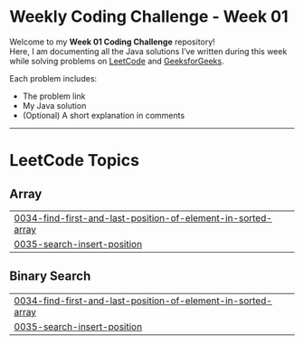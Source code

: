 # Weekly Coding Challenge - Week 01

Welcome to my **Week 01 Coding Challenge** repository!  
Here, I am documenting all the Java solutions I’ve written during this week while solving problems on [LeetCode](https://leetcode.com/) and [GeeksforGeeks](https://www.geeksforgeeks.org/).

Each problem includes:
- The problem link
- My Java solution
- (Optional) A short explanation in comments
---

<!---LeetCode Topics Start-->
# LeetCode Topics
## Array
|  |
| ------- |
| [0034-find-first-and-last-position-of-element-in-sorted-array](https://github.com/Kashif-Siddiqui-code/dsa-practice/tree/master/0034-find-first-and-last-position-of-element-in-sorted-array) |
| [0035-search-insert-position](https://github.com/Kashif-Siddiqui-code/dsa-practice/tree/master/0035-search-insert-position) |
## Binary Search
|  |
| ------- |
| [0034-find-first-and-last-position-of-element-in-sorted-array](https://github.com/Kashif-Siddiqui-code/dsa-practice/tree/master/0034-find-first-and-last-position-of-element-in-sorted-array) |
| [0035-search-insert-position](https://github.com/Kashif-Siddiqui-code/dsa-practice/tree/master/0035-search-insert-position) |
<!---LeetCode Topics End-->